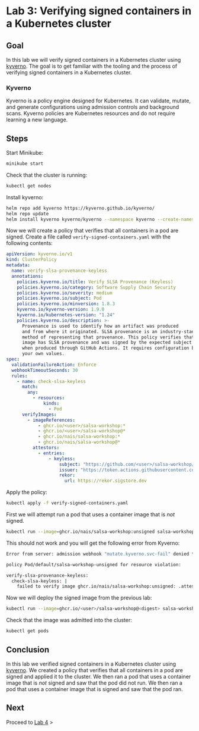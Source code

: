 # Lab 3: Verifying signed containers in a Kubernetes cluster

## Goal

In this lab we will verify signed containers in a Kubernetes cluster using [kyverno](https://kyverno.io/). The goal is to get familiar with the tooling and the process of verifying signed containers in a Kubernetes cluster.

### Kyverno

Kyverno is a policy engine designed for Kubernetes. It can validate, mutate, and generate configurations using admission controls and background scans. Kyverno policies are Kubernetes resources and do not require learning a new language.

## Steps

Start Minikube:

```bash
minikube start
```

Check that the cluster is running:

```bash
kubectl get nodes
```

Install kyverno:

```bash
helm repo add kyverno https://kyverno.github.io/kyverno/
helm repo update
helm install kyverno kyverno/kyverno --namespace kyverno --create-namespace
```

Now we will create a policy that verifies that all containers in a pod are signed.
Create a file called `verify-signed-containers.yaml` with the following contents:

```yaml
apiVersion: kyverno.io/v1
kind: ClusterPolicy
metadata:
  name: verify-slsa-provenance-keyless
  annotations:
    policies.kyverno.io/title: Verify SLSA Provenance (Keyless)
    policies.kyverno.io/category: Software Supply Chain Security
    policies.kyverno.io/severity: medium
    policies.kyverno.io/subject: Pod
    policies.kyverno.io/minversion: 1.8.3
    kyverno.io/kyverno-version: 1.9.0
    kyverno.io/kubernetes-version: "1.24"
    policies.kyverno.io/description: >-
      Provenance is used to identify how an artifact was produced
      and from where it originated. SLSA provenance is an industry-standard
      method of representing that provenance. This policy verifies that an
      image has SLSA provenance and was signed by the expected subject and issuer
      when produced through GitHub Actions. It requires configuration based upon
      your own values.
spec:
  validationFailureAction: Enforce
  webhookTimeoutSeconds: 30
  rules:
    - name: check-slsa-keyless
      match:
        any:
          - resources:
              kinds:
                - Pod
      verifyImages:
        - imageReferences:
            - ghcr.io/<user>/salsa-workshop:*
            - ghcr.io/<user>/salsa-workshop@*
            - ghcr.io/nais/salsa-workshop:*
            - ghcr.io/nais/salsa-workshop@*
          attestors:
            - entries:
                - keyless:
                    subject: "https://github.com/<user>/salsa-workshop/*"
                    issuer: "https://token.actions.githubusercontent.com"
                    rekor:
                      url: https://rekor.sigstore.dev
```

Apply the policy:

```bash
kubectl apply -f verify-signed-containers.yaml
```

First we will attempt run a pod that uses a container image that is *not* signed.

```bash
kubectl run --image=ghcr.io/nais/salsa-workshop:unsigned salsa-workshop-unsigned --restart=Never --image-pull-policy=Always
```

This should not work and you will get the following error from Kyverno:

```bash
Error from server: admission webhook "mutate.kyverno.svc-fail" denied the request:

policy Pod/default/salsa-workshop-unsigned for resource violation:

verify-slsa-provenance-keyless:
  check-slsa-keyless: |
    failed to verify image ghcr.io/nais/salsa-workshop:unsigned: .attestors[0].entries[0].keyless: no matching signatures:
```

Now we will deploy the signed image from the previous lab:

```bash
kubectl run --image=ghcr.io/<user>/salsa-workshop@<digest> salsa-workshop-signed --restart=Never --image-pull-policy=Always
```

Check that the image was admitted into the cluster:

```bash
kubectl get pods
```

## Conclusion

In this lab we verified signed containers in a Kubernetes cluster using [kyverno](https://kyverno.io/). We created a policy that verifies that all containers in a pod are signed and applied it to the cluster. We then ran a pod that uses a container image that is *not* signed and saw that the pod did not run. We then ran a pod that uses a container image that is signed and saw that the pod ran.

## Next

Proceed to [Lab 4](../lab-4/README.md) >
